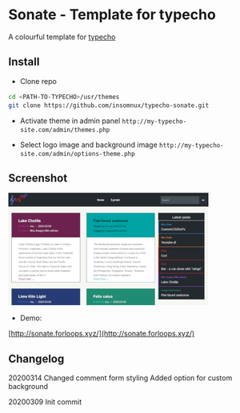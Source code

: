 # Sonate - Template for typecho

A colourful template for [typecho](http://typecho.org)

## Install

+ Clone repo

```sh
cd <PATH-TO-TYPECHO>/usr/themes
git clone https://github.com/insomnux/typecho-sonate.git
```

+ Activate theme in admin panel
`http://my-typecho-site.com/admin/themes.php`

+ Select logo image and background image
`http://my-typecho-site.com/admin/options-theme.php`

## Screenshot

![Screenshot of "sonate" theme for Typecho](./screenshot.png)

+ Demo:

[http://sonate.forloops.xyz/](http://sonate.forloops.xyz/)

## Changelog

20200314
Changed comment form styling
Added option for custom background

20200309
Init commit
